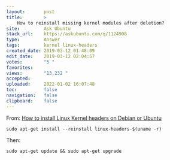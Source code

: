 ```yaml
---
layout:       post
title:        >
    How to reinstall missing kernel modules after deletion?
site:         Ask Ubuntu
stack_url:    https://askubuntu.com/q/1124908
type:         Answer
tags:         kernel linux-headers
created_date: 2019-03-12 01:48:09
edit_date:    2019-03-12 02:04:57
votes:        "5 "
favorites:    
views:        "13,232 "
accepted:     
uploaded:     2022-01-02 16:07:48
toc:          false
navigation:   false
clipboard:    false
---
```


From: [How to install Linux Kernel headers on Debian or Ubuntu][1]

``` 
sudo apt-get install --reinstall linux-headers-$(uname -r)

```

Then:

``` 
sudo apt-get update && sudo apt-get upgrade

```

  [1]: https://www.garron.me/en/go2linux/how-install-linux-kernel-headers-debian-or-ubuntu.html
